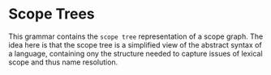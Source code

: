 # Scope Trees

This grammar contains the `scope tree` representation of a scope
graph. The idea here is that the scope tree is a simplified view of
the abstract syntax of a language, containing ony the structure needed
to capture issues of lexical scope and thus name resolution.

